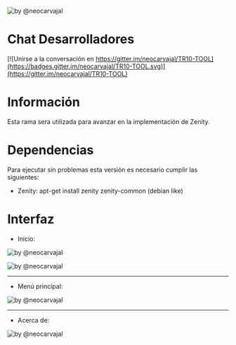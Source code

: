 ![by @neocarvajal](https://raw.githubusercontent.com/neocarvajal/TR10-TOOL/master/IMAGES/TR10-TOOL-BANNER.png "TR10-TOOL BANNER")

# Chat Desarrolladores 
[![Unirse a la conversación en https://gitter.im/neocarvajal/TR10-TOOL](https://badges.gitter.im/neocarvajal/TR10-TOOL.svg)](https://gitter.im/neocarvajal/TR10-TOOL)

# Información
Esta rama sera utilizada para avanzar en la implementación de Zenity.

# Dependencias
Para ejecutar sin problemas esta versión es necesario cumplir las siguientes:

  - Zenity: apt-get install zenity zenity-common (debian like)

# Interfaz

  - Inicio:

![by @neocarvajal](https://raw.githubusercontent.com/neocarvajal/TR10-TOOL/environment/IMAGES/tr10tool.png "TR10-TOOL MENU")

![by @neocarvajal](https://raw.githubusercontent.com/neocarvajal/TR10-TOOL/environment/IMAGES/inicio-tr10tool.png "TR10-TOOL MENU")

---

  - Menú principal:

![by @neocarvajal](https://raw.githubusercontent.com/neocarvajal/TR10-TOOL/environment/IMAGES/menu-tr10tool.png "TR10-TOOL MENU")

---

  - Acerca de:
  
![by @neocarvajal](https://raw.githubusercontent.com/neocarvajal/TR10-TOOL/environment/IMAGES/creditos-tr10tool.png "TR10-TOOL CREDITOS")
